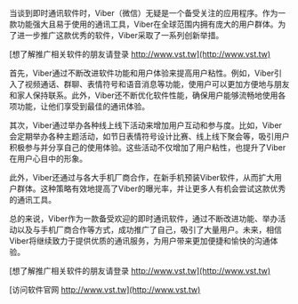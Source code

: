 当谈到即时通讯软件时，Viber（微信）无疑是一个备受关注的应用程序。作为一款功能强大且易于使用的通讯工具，Viber在全球范围内拥有庞大的用户群体。为了进一步推广这款优秀的软件，Viber采取了一系列创新举措。

[想了解推广相关软件的朋友请登录 http://www.vst.tw](http://www.vst.tw)

首先，Viber通过不断改进软件功能和用户体验来提高用户粘性。例如，Viber引入了视频通话、群聊、表情符号和语音消息等功能，使用户可以更加方便地与朋友和家人保持联系。此外，Viber还不断优化软件性能，确保用户能够流畅地使用各项功能，让他们享受到最佳的通讯体验。

其次，Viber通过举办各种线上线下活动来增加用户互动和参与度。比如，Viber会定期举办各种主题活动，如节日表情符号设计比赛、线上线下聚会等，吸引用户积极参与并分享自己的使用体验。这些活动不仅增加了用户粘性，也提升了Viber在用户心目中的形象。

此外，Viber还通过与各大手机厂商合作，在新手机预装Viber软件，从而扩大用户群体。这种策略有效地提高了Viber的曝光率，并让更多人有机会尝试这款优秀的通讯工具。

总的来说，Viber作为一款备受欢迎的即时通讯软件，通过不断改进功能、举办活动以及与手机厂商合作等方式，成功推广了自己，吸引了大量用户。未来，相信Viber将继续致力于提供优质的通讯服务，为用户带来更加便捷和愉快的沟通体验。

[想了解推广相关软件的朋友请登录 http://www.vst.tw](http://www.vst.tw)


[访问软件官网 http://www.vst.tw](http://www.vst.tw)
